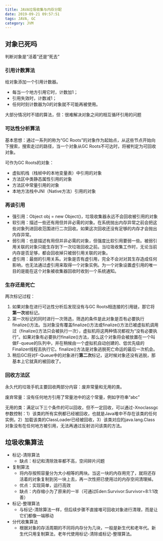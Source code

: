 ```yaml
---
title: JAVA垃圾收集与内存分配
date: 2019-09-21 09:57:51
tags: JAVA, GC
category: JVM
---
```


## 对象已死吗

判断对象是“活着”还是“死去”

### 引用计数算法

给对象添加一个引用计数器。

- 每当一个地方引用它时，计数加1；
- 引用失效时，计数减1；
- 任何时刻计数器为0的对象就不可能再被使用。

大部分情况时不错的算法，但：很难解决对象之间的相互循环引用的问题

### 可达性分析算法

基本思想：通过一系列的称为“GC Roots”的对象作为起始点，从这些节点开始向下搜索，搜索走过的路径，当一个对象从GC Roots不可达时，将被判定为可回收对象。

可作为GC Roots的对象：

- 虚拟机栈（栈帧中的本地变量表）中引用的对象
- 方法区中类静态属性引用的对象
- 方法区中常量引用的对象
- 本地方法栈中JNI（Native方法）引用的对象

### 再谈引用

- 强引用：Object obj = new Object()，垃圾收集器永远不会回收被引用的对象
- 软引用：描述一些还有用但并非必需的对象。在系统抛出内存异常之前会把这些对象列进回收范围进行二次回收。如果这次回收还没有足够的内存才会抛出内存异常。
- 弱引用：也是描述有用但并非必需的对象，但强度比软引用要弱一些。被弱引用关联的对象只能生存到下一次垃圾回收之前。当垃圾收集工作时，无论当前内存是否足够，都会回收掉只被弱引用关联的对象。
- 虚引用：最弱的引用关系。对象是否有虚引用，完全不会对对其生存造成任何影响，也无法通过虚引用来取得一个对象实例。为一个对象设置虚引用的唯一目的是能在这个对象被收集器回收时收到一个系统通知。

### 生存还是死亡

两次标记过程：

1. 如果对象在进行可达性分析后发现没有与GC Roots相连接的引用链，那它将**第一次**被标记。
2. 第一次标记的同时进行一次筛选，筛选的条件是此对象是否有必要执行finalize()方法。当对象没有覆盖finalize()方法或finalize()方法已被虚拟机调用过（finalize()方法只会被执行一次），虚拟机将这两种情况都视为“没有必要执行”。如果对象有必要执行finalize()方法，那么这个对象将会被放置在一个叫做F-queue的队列中，并在稍候由一个虚拟机自动创建的、低优先级的Finalizer线程去执行它。finalize()方法是对象逃脱死亡命运的最后一次机会。
3. 稍后GC将对F-Queue中的对象进行**第二次**标记，这时候对象还没有逃脱，那基本上它就真的被回收了。

### 回收方法区

永久代的垃圾手机主要回收两部分内容：废弃常量和无用的类。

废弃常量：没有任何地方引用了常量池中的这个常量，例如字符串“abc”

无用的类：满足以下三个条件的可以回收，但不一定回收，可以通过-Xnoclassgc参数控制：1）该类的所有实例都已经被回收，也就是Java堆中不存在该类的任何实例，2）加载该类的ClassLoader已经被回收，3）该类对应的java.lang.Class对象没有在任何地方被引用，无法再通过反射访问该类的方法。

## 垃圾收集算法

- 标记-清除算法
  - 缺点：标记和清除效率都不高，空间碎片问题
- 复制算法
  - 将内存按照容量分为大小相等的两块。当这一块的内存用完了，就将还存活着的对象复制到另一块上去，再一次性把已使用过的内存空间清理掉。
  - 优点：实现简单，运行高效
  - 缺点：内存缩小为了原来的一半（可通过Eden:Survivor:Survivor=8:1:1改善）
- 标记-整理算法
  - 与标记-清除算法一样，但后续步骤不直接堆可回收对象进行清理，而是让它们都像一端移动
- 分代收集算法 
  - 根据对象的存活周期的不同将内存分为几块，一般是新生代和老年代。新生代只用复制算法，老年代使用标记-清除或标记-整理算法。